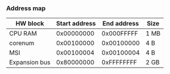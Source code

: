 ### Address map

HW block | Start address | End address | Size
-------- | ------------- | ----------- | ----
CPU RAM | 0x00000000 | 0x000FFFFF | 1 MB
corenum | 0x00100000 | 0x00100000 | 4 B
MSI | 0x00100004 | 0x00100004 | 4 B
Expansion bus | 0x80000000 | 0xFFFFFFFF | 2 GB
